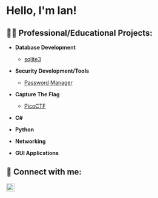 <h1>Hello, I'm Ian! 
<h2>👨‍💻 Professional/Educational Projects:</h2>

- <b>Database Development</b>
   - [sqlite3](https://github.com/Icklin/sqlite3)
- <b>Security Development/Tools</b>
   - [Password Manager](https://github.com/Icklin/PWmanager1)
- <b>Capture The Flag</b>
   - [PicoCTF](https://play.picoctf.org/users/i-bram95)
- <b>C#</b>
  
- <b>Python</b>

- <b>Networking</b>

- <b>GUI Applications</b>
  



<h2> 🤳 Connect with me:</h2>

[<img align="left" alt="IanKlingenberg |  LinkedIn" width="22px" src="https://cdn.jsdelivr.net/npm/simple-icons@v3/icons/linkedin.svg" />][linkedin]

[linkedin]: https://www.linkedin.com/in/ian-klingenberg-671078224/

<!--
**joshmadakor1/joshmadakor1** is a ✨ _special_ ✨ repository because its `README.md` (this file) appears on your GitHub profile.

Here are some ideas to get you started:

- 🔭 I’m currently working on ...
- 🌱 I’m currently learning ...
- 👯 I’m looking to collaborate on ...
- 🤔 I’m looking for help with ...
- 💬 Ask me about ...
- 📫 How to reach me: ...
- 😄 Pronouns: ...
- ⚡ Fun fact: ...
-->

